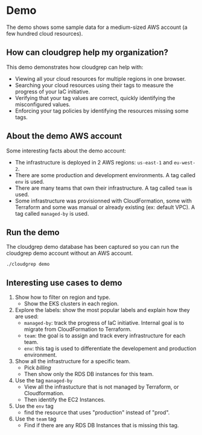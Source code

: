 # Demo

The demo shows some sample data for a medium-sized AWS account (a few hundred cloud resources).

## How can cloudgrep help my organization?

This demo demonstrates how cloudgrep can help with:

- Viewing all your cloud resources for multiple regions in one browser.
- Searching your cloud resources using their tags to measure the progress of your IaC initiative.
- Verifying that your tag values are correct, quickly identifying the misconfigured values.
- Enforcing your tag policies by identifying the resources missing some tags.

## About the demo AWS account

Some interesting facts about the demo account:
- The infrastructure is deployed in 2 AWS regions: `us-east-1` and `eu-west-2`.
- There are some production and development environments. A tag called `env` is used.
- There are many teams that own their infrastructure. A tag called `team` is used.
- Some infrastructure was provisionned with CloudFormation, some with Terraform and some was manual or already existing (ex: default VPC). A tag called `managed-by` is used.

## Run the demo

The cloudgrep demo database has been captured so you can run the cloudgrep demo account without an AWS account.

```
./cloudgrep demo
```

## Interesting use cases to demo

1. Show how to filter on region and type.
    - Show the EKS clusters in each region.
1. Explore the labels: show the most popular labels and explain how they are used:
    - `managed-by`: track the progress of IaC initiative. Internal goal is to migrate from CloudFormation to Terraform.
    - `team`: the goal is to assign and track every infrastructure for each team.
    - `env`: this tag is used to differentiate the developement and production environment.
1. Show all the infrastructure for a specific team.
    - Pick *billing*
    - Then show only the RDS DB instances for this team.
1. Use the tag `managed-by`
    - View all the infrastucture that is not managed by Terraform, or Cloudformation.
    - Then identify the EC2 Instances.
1. Use the `env` tag
    - find the resource that uses "production" instead of "prod".
1. Use the `team` tag
    - Find if there are any RDS DB Instances that is missing this tag.
